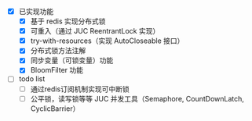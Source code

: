 - [x] 已实现功能
    - [x] 基于 redis 实现分布式锁
    - [x] 可重入（通过 JUC ReentrantLock 实现）
    - [x] try-with-resources（实现 AutoCloseable 接口）
    - [x] 分布式锁方法注解
    - [x] 同步变量（可锁变量）功能
    - [x] BloomFilter 功能
- [ ] todo list
    - [ ] 通过redis订阅机制实现可中断锁
    - [ ] 公平锁，读写锁等等 JUC 并发工具（Semaphore, CountDownLatch, CyclicBarrier）